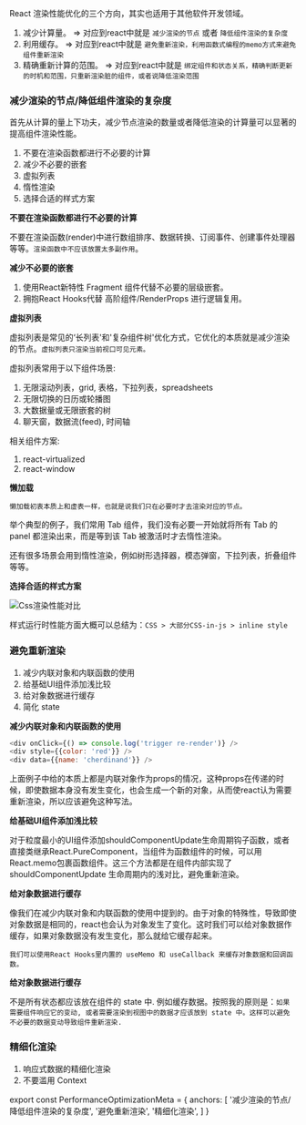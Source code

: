 React 渲染性能优化的三个方向，其实也适用于其他软件开发领域。

1. 减少计算量。  => 对应到react中就是 `减少渲染的节点` 或者 `降低组件渲染的复杂度`
1. 利用缓存。  => 对应到react中就是 `避免重新渲染，利用函数式编程的memo方式来避免组件重新渲染`
1. 精确重新计算的范围。  => 对应到react中就是 `绑定组件和状态关系，精确判断更新的时机和范围，只重新渲染脏的组件，或者说降低渲染范围`

### 减少渲染的节点/降低组件渲染的复杂度

首先从计算的量上下功夫，减少节点渲染的数量或者降低渲染的计算量可以显著的提高组件渲染性能。

1. 不要在渲染函数都进行不必要的计算
1. 减少不必要的嵌套
1. 虚拟列表
1. 惰性渲染
1. 选择合适的样式方案

__不要在渲染函数都进行不必要的计算__

不要在渲染函数(render)中进行数组排序、数据转换、订阅事件、创建事件处理器等等。`渲染函数中不应该放置太多副作用`。

__减少不必要的嵌套__

1. 使用React新特性 Fragment 组件代替不必要的层级嵌套。
1. 拥抱React Hooks代替 高阶组件/RenderProps 进行逻辑复用。

__虚拟列表__

虚拟列表是常见的‘长列表'和'复杂组件树'优化方式，它优化的本质就是减少渲染的节点。`虚拟列表只渲染当前视口可见元素。`

虚拟列表常用于以下组件场景:

1. 无限滚动列表，grid, 表格，下拉列表，spreadsheets
1. 无限切换的日历或轮播图
1. 大数据量或无限嵌套的树
1. 聊天窗，数据流(feed), 时间轴

相关组件方案:

1. react-virtualized
1. react-window

__懒加载__

`懒加载初衷本质上和虚表一样，也就是说我们只在必要时才去渲染对应的节点。`

举个典型的例子，我们常用 Tab 组件，我们没有必要一开始就将所有 Tab 的 panel 都渲染出来，而是等到该 Tab 被激活时才去惰性渲染。

还有很多场景会用到惰性渲染，例如树形选择器，模态弹窗，下拉列表，折叠组件等等。

__选择合适的样式方案__

 ![Css渲染性能对比](CssPerformance.jpg "500px") 

样式运行时性能方面大概可以总结为：`CSS > 大部分CSS-in-js > inline style`

### 避免重新渲染

1. 减少内联对象和内联函数的使用
1. 给基础UI组件添加浅比较
1. 给对象数据进行缓存
1. 简化 state

__减少内联对象和内联函数的使用__

``` js
<div onClick={() => console.log('trigger re-render')} />
<div style={{color: 'red'}} />
<div data={{name: 'cherdinand'}} />
```

上面例子中给的本质上都是内联对象作为props的情况，这种props在传递的时候，即使数据本身没有发生变化，也会生成一个新的对象，从而使react认为需要重新渲染，所以应该避免这种写法。

__给基础UI组件添加浅比较__

对于粒度最小的UI组件添加shouldComponentUpdate生命周期钩子函数，或者直接类继承React.PureComponent，当组件为函数组件的时候，可以用React.memo包裹函数组件。这三个方法都是在组件内部实现了shouldComponentUpdate 生命周期内的浅对比，避免重新渲染。

__给对象数据进行缓存__

像我们在减少内联对象和内联函数的使用中提到的。由于对象的特殊性，导致即使对象数据是相同的，react也会认为对象发生了变化。这时我们可以给对象数据作缓存，如果对象数据没有发生变化，那么就给它缓存起来。

`我们可以使用React Hooks里内置的 useMemo 和 useCallback 来缓存对象数据和回调函数。`

__给对象数据进行缓存__

不是所有状态都应该放在组件的 state 中. 例如缓存数据。按照我的原则是：`如果需要组件响应它的变动, 或者需要渲染到视图中的数据才应该放到 state 中。这样可以避免不必要的数据变动导致组件重新渲染.`

### 精细化渲染
1. 响应式数据的精细化渲染
1. 不要滥用 Context



export const PerformanceOptimizationMeta = {
  anchors: [
    '减少渲染的节点/降低组件渲染的复杂度',
    '避免重新渲染',
    '精细化渲染',
  ]
}
